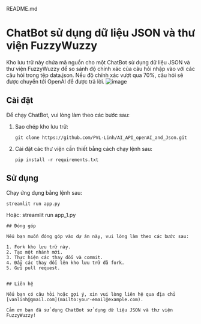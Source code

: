 README.md

# ChatBot sử dụng dữ liệu JSON và thư viện FuzzyWuzzy

Kho lưu trữ này chứa mã nguồn cho một ChatBot sử dụng dữ liệu JSON và thư viện FuzzyWuzzy để so sánh độ chính xác của câu hỏi nhập vào với các câu hỏi trong tệp data.json. Nếu độ chính xác vượt qua 70%, câu hỏi sẽ được chuyển tới OpenAI để được trả lời.
![image](https://github.com/PVL-Linh/AI_API_openAI_and_Json/assets/136146829/73a83564-5d82-4c0b-bbc4-6b0e0b3481b6)
## Cài đặt

Để chạy ChatBot, vui lòng làm theo các bước sau:

1. Sao chép kho lưu trữ:
   ```
   git clone https://github.com/PVL-Linh/AI_API_openAI_and_Json.git
   ```

2. Cài đặt các thư viện cần thiết bằng cách chạy lệnh sau:
   ```
   pip install -r requirements.txt
   ```

## Sử dụng

Chạy ứng dụng bằng lệnh sau:
```
streamlit run app.py
```
Hoặc:
streamlit run app_1.py
```
## Đóng góp

Nếu bạn muốn đóng góp vào dự án này, vui lòng làm theo các bước sau:

1. Fork kho lưu trữ này.
2. Tạo một nhánh mới.
3. Thực hiện các thay đổi và commit.
4. Đẩy các thay đổi lên kho lưu trữ đã fork.
5. Gửi pull request.


## Liên hệ

Nếu bạn có câu hỏi hoặc gợi ý, xin vui lòng liên hệ qua địa chỉ [vanlinh@gmail.com](mailto:your-email@example.com).

Cảm ơn bạn đã sử dụng ChatBot sử dụng dữ liệu JSON và thư viện FuzzyWuzzy!

